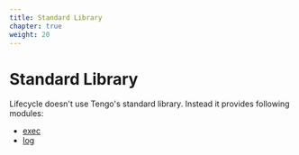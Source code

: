 ```yaml
---
title: Standard Library
chapter: true
weight: 20
---
```


# Standard Library

Lifecycle doesn't use Tengo's standard library. Instead it provides following modules:

* [exec](./exec)
* [log](./log)
